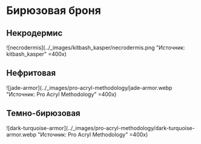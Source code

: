# Бирюзовая броня

## Некродермис

![necrodermis](../_images/kitbash_kasper/necrodermis.png "Источник: kitbash_kasper" =400x)

## Нефритовая

![jade-armor](../_images/pro-acryl-methodology/jade-armor.webp "Источник: Pro Acryl Methodology" =400x)

## Темно-бирюзовая

![dark-turquoise-armor](../_images/pro-acryl-methodology/dark-turquoise-armor.webp "Источник: Pro Acryl Methodology" =400x)